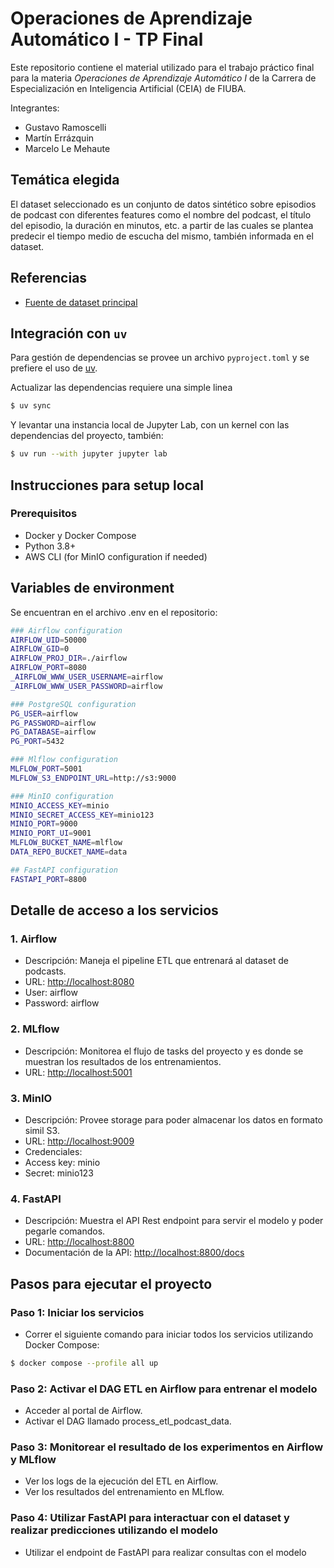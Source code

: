 # Operaciones de Aprendizaje Automático I - TP Final

Este repositorio contiene el material utilizado para el trabajo práctico final para la materia *Operaciones de Aprendizaje Automático I* de la Carrera de Especialización en Inteligencia Artificial (CEIA) de FIUBA.

Integrantes:

* Gustavo Ramoscelli
* Martín Errázquin
* Marcelo Le Mehaute
  
## Temática elegida

El dataset seleccionado es un conjunto de datos sintético sobre episodios de podcast con diferentes features como el nombre del podcast, el título del episodio, la duración en minutos, etc. a partir de las cuales se plantea predecir el tiempo medio de escucha del mismo, también informada en el dataset.

## Referencias

* [Fuente de dataset principal](https://www.kaggle.com/datasets/ysthehurricane/podcast-listening-time-prediction-dataset)

## Integración con `uv`

Para gestión de dependencias se provee un archivo `pyproject.toml` y se prefiere el uso de [uv](https://docs.astral.sh/uv/).

Actualizar las dependencias requiere una simple linea

```bash
$ uv sync
```

Y levantar una instancia local de Jupyter Lab, con un kernel con las dependencias del proyecto, también:

```bash
$ uv run --with jupyter jupyter lab
```

## Instrucciones para setup local
### Prerequisitos

- Docker y Docker Compose
- Python 3.8+
- AWS CLI (for MinIO configuration if needed)

## Variables de environment
Se encuentran en el archivo .env en el repositorio:
```bash
### Airflow configuration
AIRFLOW_UID=50000
AIRFLOW_GID=0
AIRFLOW_PROJ_DIR=./airflow
AIRFLOW_PORT=8080
_AIRFLOW_WWW_USER_USERNAME=airflow
_AIRFLOW_WWW_USER_PASSWORD=airflow

### PostgreSQL configuration
PG_USER=airflow
PG_PASSWORD=airflow
PG_DATABASE=airflow
PG_PORT=5432

### Mlflow configuration
MLFLOW_PORT=5001
MLFLOW_S3_ENDPOINT_URL=http://s3:9000

### MinIO configuration
MINIO_ACCESS_KEY=minio
MINIO_SECRET_ACCESS_KEY=minio123
MINIO_PORT=9000
MINIO_PORT_UI=9001
MLFLOW_BUCKET_NAME=mlflow
DATA_REPO_BUCKET_NAME=data

## FastAPI configuration
FASTAPI_PORT=8800
```

## Detalle de acceso a los servicios
### 1. Airflow
- Descripción: Maneja el pipeline ETL que entrenará al dataset de podcasts.
- URL: [http://localhost:8080](http://localhost:8080)
- User: airflow
- Password: airflow

### 2. MLflow
- Descripción: Monitorea el flujo de tasks del proyecto y es donde se muestran los resultados de los entrenamientos.
- URL: [http://localhost:5001](http://localhost:5001)

### 3. MinIO
- Descripción: Provee storage para poder almacenar los datos en formato simil S3.
- URL: [http://localhost:9009](http://localhost:9001)
- Credenciales:
- Access key: minio
- Secret: minio123

### 4. FastAPI
- Descripción: Muestra el API Rest endpoint para servir el modelo y poder pegarle comandos.
- URL:  [http://localhost:8800](http://localhost:8800)
- Documentación de la API: [http://localhost:8800/docs](http://localhost:8800/docs)

## Pasos para ejecutar el proyecto
### Paso 1: Iniciar los servicios
- Correr el siguiente comando para iniciar todos los servicios utilizando Docker Compose:

```bash
$ docker compose --profile all up
```

### Paso 2: Activar el DAG ETL en Airflow para entrenar el modelo
- Acceder al portal de Airflow.
- Activar el DAG llamado process_etl_podcast_data.

### Paso 3: Monitorear el resultado de los experimentos en Airflow y MLflow
- Ver los logs de la ejecución del ETL en Airflow. 
- Ver los resultados del entrenamiento en MLflow.

###  Paso 4: Utilizar FastAPI para interactuar con el dataset y realizar predicciones utilizando el modelo
- Utilizar el endpoint de FastAPI para realizar consultas con el modelo

